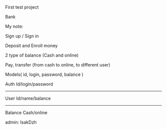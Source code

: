 First test project

Bank

My note:

Sign up / Sign in

Deposit and Enroll money

2 type of balance (Cash and online)

Pay, transfer (from cash to online, to different user)


Models(
id,
login,
password,
balance
)

Auth
Id/login/password
_________________
User
Id/name/balance
_________________
Balance
Cash/online


admin:  IsakDzh  
